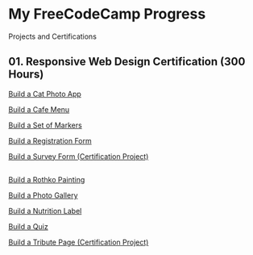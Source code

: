 # My FreeCodeCamp Progress

Projects and Certifications

## 01. Responsive Web Design Certification (300 Hours) 

[Build a Cat Photo App](https://github.com/RoshanArun/FreeCodeCamp-Certifications/tree/main/FreeCodeCamp%20Work/Set1/Build%20a%20CatPhotoApp)

[Build a Cafe Menu](https://github.com/RoshanArun/FreeCodeCamp-Certifications/tree/main/FreeCodeCamp%20Work/Set1/Build%20a%20Cafe%20Menu)

[Build a Set of Markers](https://github.com/RoshanArun/FreeCodeCamp-Certifications/tree/main/FreeCodeCamp%20Work/Set1/Build%20a%20Set%20of%20Markers)

[Build a Registration Form](https://github.com/RoshanArun/FreeCodeCamp-Certifications/tree/main/FreeCodeCamp%20Work/Set1/Build%20a%20Registration%20Form)

[Build a Survey Form (Certification Project)](https://github.com/RoshanArun/FreeCodeCamp-Certifications/tree/main/FreeCodeCamp%20Work/Set1/Build%20a%20Survey%20Form%20(Certification%20Project))

##

[Build a Rothko Painting](https://github.com/RoshanArun/FreeCodeCamp-Certifications/tree/main/FreeCodeCamp%20Work/Build%20a%20Rothko%20Painting)

[Build a Photo Gallery](https://github.com/RoshanArun/FreeCodeCamp-Certifications/tree/main/FreeCodeCamp%20Work/Build%20a%20Photo%20Gallery)

[Build a Nutrition Label](https://github.com/RoshanArun/FreeCodeCamp-Certifications/tree/main/FreeCodeCamp%20Work/Build%20a%20Nutrition%20Label)

[Build a Quiz](https://github.com/RoshanArun/FreeCodeCamp-Certifications/tree/main/FreeCodeCamp%20Work/Build%20a%20Quiz)

[Build a Tribute Page (Certification Project)](https://github.com/RoshanArun/FreeCodeCamp-Certifications/tree/main/FreeCodeCamp%20Work/Build%20a%20Tribute%20Page%20(Certification%20Project))


